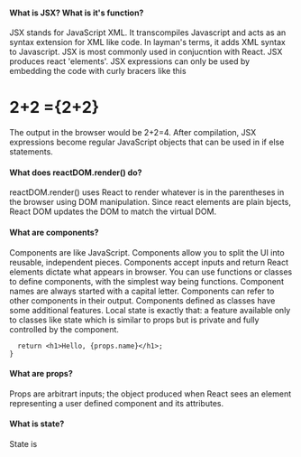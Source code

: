 #### What is JSX? What is it's function?
JSX stands for JavaScript XML. It transcompiles Javascript and acts as an syntax extension for XML like code. In layman's terms, it adds XML syntax to Javascript. JSX is most commonly used in conjucntion with React. JSX produces react 'elements'. JSX expressions can only be used by embedding the code with curly bracers like this <h1> 2+2 ={2+2} </h1> The output in the browser would be 2+2=4. After compilation, JSX expressions become regular JavaScript objects that can be used in if else statements. 

#### What does reactDOM.render() do?
reactDOM.render() uses React to render whatever is in the parentheses in the browser using DOM manipulation. Since react elements are plain bjects, React DOM updates the DOM to match the virtual DOM.

#### What are components?
Components are like JavaScript. Components allow you to split the UI into reusable, independent pieces. Components accept inputs and return React elements dictate what appears in browser. You can use functions or classes to define components, with the simplest way being functions. Component names are always started with a capital letter. Components can refer to other components in their output. Components defined as classes have some additional features. Local state is exactly that: a feature available only to classes like state which is similar to props but is private and fully controlled by the component.
``` function Welcome(props) {
  return <h1>Hello, {props.name}</h1>;
} 
```

#### What are props?
Props are arbitrart inputs; the object produced when React sees an element representing a user defined component and its attributes.

#### What is state?
State is 